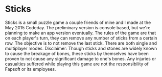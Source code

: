 # Sticks
Sticks is a small puzzle game a couple friends of mine and I made at the May 2015 Codeday.
The preliminary version is console based, but we're planning to make an app version eventually.
The rules of the game are that on each player's turn, they can remove any number of sticks from a certain row.
The objective is to not remove the last stick. There are both single and multiplayer modes.
Disclaimer: Though sticks and stones are widely known to cause the breakage of bones, these sticks by themselves have been proven to not cause any significant damage to one's bones. Any injuries or casualties suffered while playing this game are not the responsibility of Fapsoft or its employees.
